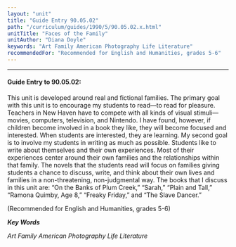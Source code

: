 ```yaml
---
layout: "unit"
title: "Guide Entry 90.05.02"
path: "/curriculum/guides/1990/5/90.05.02.x.html"
unitTitle: "Faces of the Family"
unitAuthor: "Diana Doyle"
keywords: "Art Family American Photography Life Literature"
recommendedFor: "Recommended for English and Humanities, grades 5-6"
---
```

<body>
<hr/>
<h4>
Guide Entry to 90.05.02:
</h4>
This unit is developed around real and fictional families. The primary goal with this unit is to encourage my students to read—to read for pleasure. Teachers in New Haven have to compete with all kinds of visual stimuli—movies, computers, television, and Nintendo. I have found, however, if children become involved in a book they like, they will become focused and interested. When students are interested, they are learning. My second goal is to involve my students in writing as much as possible. Students like to write about themselves and their own experiences. Most of their experiences center around their own families and the relationships within that family. The novels that the students read will focus on families giving students a chance to discuss, write, and think about their own lives and families in a non-threatening, non-judgmental way. The books that I discuss in this unit are: “On the Banks of Plum Creek,” “Sarah,” “Plain and Tall,” “Ramona Quimby, Age 8,” “Freaky Friday,” and “The Slave Dancer.”
<p>
(Recommended for English and Humanities, grades 5-6)
</p>
<p>
<b>
<i>
Key Words
</i>
</b>
<br/>
</p>
<p>
<i>
Art Family American Photography Life Literature
</i>
</p>
</body>